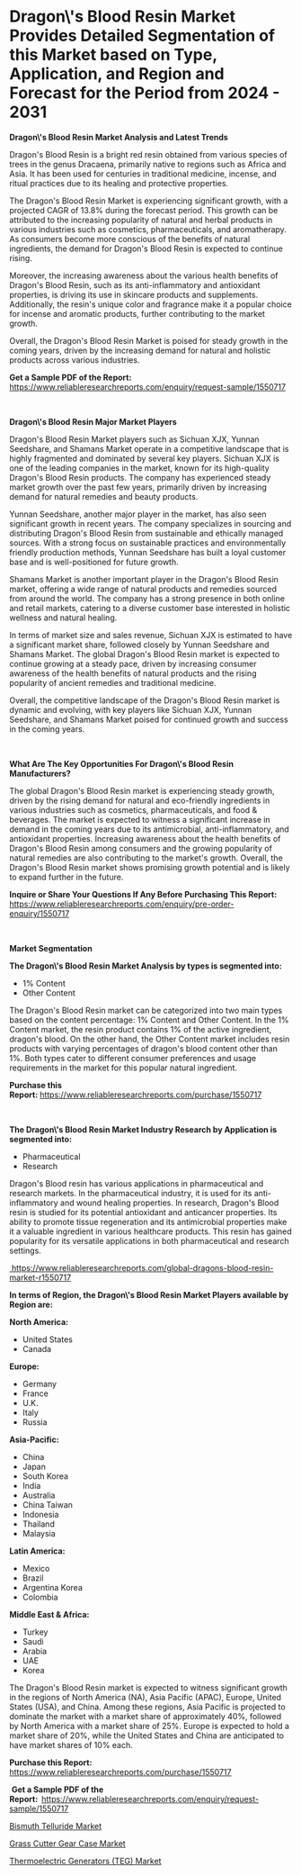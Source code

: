 <p><h1>Dragon\'s Blood Resin Market Provides Detailed Segmentation of this Market based on Type, Application, and Region and Forecast for the Period from 2024 - 2031</h1></p><p><strong>Dragon\'s Blood Resin Market Analysis and Latest Trends</strong></p>
<p><p>Dragon's Blood Resin is a bright red resin obtained from various species of trees in the genus Dracaena, primarily native to regions such as Africa and Asia. It has been used for centuries in traditional medicine, incense, and ritual practices due to its healing and protective properties.</p><p>The Dragon's Blood Resin Market is experiencing significant growth, with a projected CAGR of 13.8% during the forecast period. This growth can be attributed to the increasing popularity of natural and herbal products in various industries such as cosmetics, pharmaceuticals, and aromatherapy. As consumers become more conscious of the benefits of natural ingredients, the demand for Dragon's Blood Resin is expected to continue rising.</p><p>Moreover, the increasing awareness about the various health benefits of Dragon's Blood Resin, such as its anti-inflammatory and antioxidant properties, is driving its use in skincare products and supplements. Additionally, the resin's unique color and fragrance make it a popular choice for incense and aromatic products, further contributing to the market growth.</p><p>Overall, the Dragon's Blood Resin Market is poised for steady growth in the coming years, driven by the increasing demand for natural and holistic products across various industries.</p></p>
<p><strong>Get a Sample PDF of the Report:&nbsp;</strong> <a href="https://www.reliableresearchreports.com/enquiry/request-sample/1550717">https://www.reliableresearchreports.com/enquiry/request-sample/1550717</a></p>
<p>&nbsp;</p>
<p><strong>Dragon\'s Blood Resin Major Market Players</strong></p>
<p><p>Dragon's Blood Resin Market players such as Sichuan XJX, Yunnan Seedshare, and Shamans Market operate in a competitive landscape that is highly fragmented and dominated by several key players. Sichuan XJX is one of the leading companies in the market, known for its high-quality Dragon's Blood Resin products. The company has experienced steady market growth over the past few years, primarily driven by increasing demand for natural remedies and beauty products.</p><p>Yunnan Seedshare, another major player in the market, has also seen significant growth in recent years. The company specializes in sourcing and distributing Dragon's Blood Resin from sustainable and ethically managed sources. With a strong focus on sustainable practices and environmentally friendly production methods, Yunnan Seedshare has built a loyal customer base and is well-positioned for future growth.</p><p>Shamans Market is another important player in the Dragon's Blood Resin market, offering a wide range of natural products and remedies sourced from around the world. The company has a strong presence in both online and retail markets, catering to a diverse customer base interested in holistic wellness and natural healing.</p><p>In terms of market size and sales revenue, Sichuan XJX is estimated to have a significant market share, followed closely by Yunnan Seedshare and Shamans Market. The global Dragon's Blood Resin market is expected to continue growing at a steady pace, driven by increasing consumer awareness of the health benefits of natural products and the rising popularity of ancient remedies and traditional medicine.</p><p>Overall, the competitive landscape of the Dragon's Blood Resin market is dynamic and evolving, with key players like Sichuan XJX, Yunnan Seedshare, and Shamans Market poised for continued growth and success in the coming years.</p></p>
<p>&nbsp;</p>
<p><strong>What Are The Key Opportunities For Dragon\'s Blood Resin Manufacturers?</strong></p>
<p><p>The global Dragon's Blood Resin market is experiencing steady growth, driven by the rising demand for natural and eco-friendly ingredients in various industries such as cosmetics, pharmaceuticals, and food & beverages. The market is expected to witness a significant increase in demand in the coming years due to its antimicrobial, anti-inflammatory, and antioxidant properties. Increasing awareness about the health benefits of Dragon's Blood Resin among consumers and the growing popularity of natural remedies are also contributing to the market's growth. Overall, the Dragon's Blood Resin market shows promising growth potential and is likely to expand further in the future.</p></p>
<p><strong>Inquire or Share Your Questions If Any Before Purchasing This Report:</strong> <a href="https://www.reliableresearchreports.com/enquiry/pre-order-enquiry/1550717">https://www.reliableresearchreports.com/enquiry/pre-order-enquiry/1550717</a></p>
<p>&nbsp;</p>
<p><strong>Market Segmentation</strong></p>
<p><strong>The Dragon\'s Blood Resin Market Analysis by types is segmented into:</strong></p>
<p><ul><li>1% Content</li><li>Other Content</li></ul></p>
<p><p>The Dragon's Blood Resin market can be categorized into two main types based on the content percentage: 1% Content and Other Content. In the 1% Content market, the resin product contains 1% of the active ingredient, dragon's blood. On the other hand, the Other Content market includes resin products with varying percentages of dragon's blood content other than 1%. Both types cater to different consumer preferences and usage requirements in the market for this popular natural ingredient.</p></p>
<p><strong>Purchase this Report:&nbsp;</strong><a href="https://www.reliableresearchreports.com/purchase/1550717">https://www.reliableresearchreports.com/purchase/1550717</a></p>
<p>&nbsp;</p>
<p><strong>The Dragon\'s Blood Resin Market Industry Research by Application is segmented into:</strong></p>
<p><ul><li>Pharmaceutical</li><li>Research</li></ul></p>
<p><p>Dragon's Blood resin has various applications in pharmaceutical and research markets. In the pharmaceutical industry, it is used for its anti-inflammatory and wound healing properties. In research, Dragon's Blood resin is studied for its potential antioxidant and anticancer properties. Its ability to promote tissue regeneration and its antimicrobial properties make it a valuable ingredient in various healthcare products. This resin has gained popularity for its versatile applications in both pharmaceutical and research settings.</p></p>
<p><a href="https://www.reliableresearchreports.com/global-dragons-blood-resin-market-r1550717">&nbsp;https://www.reliableresearchreports.com/global-dragons-blood-resin-market-r1550717</a></p>
<p><strong>In terms of Region, the Dragon\'s Blood Resin Market Players available by Region are:</strong></p>
<p>
    <p> <strong> North America: </strong>
        <ul>
            <li>United States</li>
            <li>Canada</li>
        </ul>
        </p> 
    <p> <strong> Europe: </strong>
        <ul>
            <li>Germany</li>
            <li>France</li>
            <li>U.K.</li>
            <li>Italy</li>
            <li>Russia</li>
        </ul>
        </p> 
    <p> <strong> Asia-Pacific: </strong>
        <ul>
            <li>China</li>
            <li>Japan</li>
            <li>South Korea</li>
            <li>India</li>
            <li>Australia</li>
            <li>China Taiwan</li>
            <li>Indonesia</li>
            <li>Thailand</li>
            <li>Malaysia</li>
        </ul>
        </p> 
    <p> <strong> Latin America: </strong>
        <ul>
            <li>Mexico</li>
            <li>Brazil</li>
            <li>Argentina Korea</li>
            <li>Colombia</li>
        </ul>
        </p> 
    <p> <strong> Middle East & Africa: </strong>
        <ul>
            <li>Turkey</li>
            <li>Saudi</li>
            <li>Arabia</li>
            <li>UAE</li>
            <li>Korea</li>
        </ul>
    </p>
    </p>
<p><p>The Dragon's Blood Resin market is expected to witness significant growth in the regions of North America (NA), Asia Pacific (APAC), Europe, United States (USA), and China. Among these regions, Asia Pacific is projected to dominate the market with a market share of approximately 40%, followed by North America with a market share of 25%. Europe is expected to hold a market share of 20%, while the United States and China are anticipated to have market shares of 10% each.</p></p>
<p><strong>Purchase this Report: </strong><a href="https://www.reliableresearchreports.com/purchase/1550717">https://www.reliableresearchreports.com/purchase/1550717</a></p>
<p>&nbsp;<strong>Get a Sample PDF of the Report:&nbsp;&nbsp;</strong><a href="https://www.reliableresearchreports.com/enquiry/request-sample/1550717">https://www.reliableresearchreports.com/enquiry/request-sample/1550717</a></p>
<p><strong></strong></p>
<p><p><a href="https://github.com/heatherogden68774/Market-Research-Report-List-1/blob/main/bismuth-telluride-market.md">Bismuth Telluride Market</a></p><p><a href="https://github.com/polesdua1/Market-Research-Report-List-1/blob/main/grass-cutter-gear-case-market.md">Grass Cutter Gear Case Market</a></p><p><a href="https://github.com/fernandomillshz/Market-Research-Report-List-1/blob/main/thermoelectric-generators-teg-market.md">Thermoelectric Generators (TEG) Market</a></p></p>